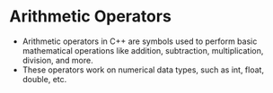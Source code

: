 # Arithmetic Operators
- Arithmetic operators in C++ are symbols used to perform basic mathematical operations like addition, subtraction, 
  multiplication, division, and more. 
- These operators work on numerical data types, such as int, float, double, etc.

  
